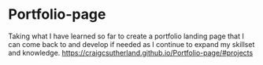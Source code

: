 # Portfolio-page
Taking what I have learned so far to create a portfolio landing page that I can come back to and develop if needed as I continue to expand my skillset and knowledge.
https://craigcsutherland.github.io/Portfolio-page/#projects
